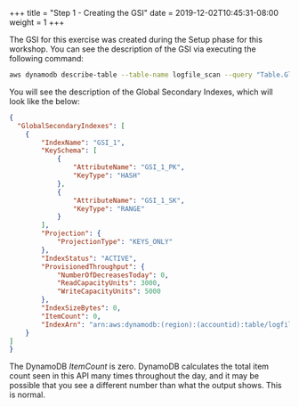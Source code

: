 +++
title = "Step 1 - Creating the GSI"
date = 2019-12-02T10:45:31-08:00
weight = 1
+++


The GSI for this exercise was created during the Setup phase for this workshop. You can see the description of the GSI via executing the following command:
```bash
aws dynamodb describe-table --table-name logfile_scan --query "Table.GlobalSecondaryIndexes"
```
You will see the description of the Global Secondary Indexes, which will look like the below:
```json
{
  "GlobalSecondaryIndexes": [
    {
        "IndexName": "GSI_1",
        "KeySchema": [
            {
                "AttributeName": "GSI_1_PK",
                "KeyType": "HASH"
            },
            {
                "AttributeName": "GSI_1_SK",
                "KeyType": "RANGE"
            }
        ],
        "Projection": {
            "ProjectionType": "KEYS_ONLY"
        },
        "IndexStatus": "ACTIVE",
        "ProvisionedThroughput": {
            "NumberOfDecreasesToday": 0,
            "ReadCapacityUnits": 3000,
            "WriteCapacityUnits": 5000
        },
        "IndexSizeBytes": 0,
        "ItemCount": 0,
        "IndexArn": "arn:aws:dynamodb:(region):(accountid):table/logfile_scan/index/GSI_1"
    }
]
}
```

The DynamoDB *ItemCount* is zero. DynamoDB calculates the total item count seen in this API many times throughout the day, and it may be possible that you see a different number than what the output shows. This is normal.
